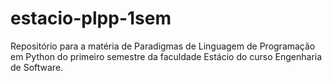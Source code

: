 # estacio-plpp-1sem
Repositório para a matéria de Paradigmas de Linguagem de Programação em Python do primeiro semestre da faculdade Estácio do curso Engenharia de Software.
